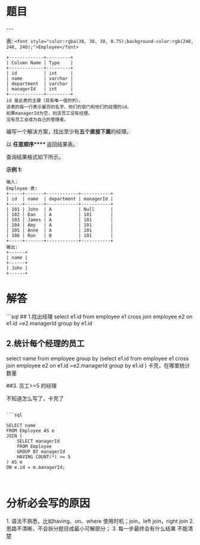 <h1 id="N0qPX">题目</h1>
---

<font style="color:rgb(38, 38, 38);background-color:rgb(240, 240, 240);">表: </font>`<font style="color:rgba(38, 38, 38, 0.75);background-color:rgb(240, 240, 240);">Employee</font>`

```plain
+-------------+---------+
| Column Name | Type    |
+-------------+---------+
| id          | int     |
| name        | varchar |
| department  | varchar |
| managerId   | int     |
+-------------+---------+
id 是此表的主键（具有唯一值的列）。
该表的每一行表示雇员的名字、他们的部门和他们的经理的id。
如果managerId为空，则该员工没有经理。
没有员工会成为自己的管理者。
```

<font style="color:rgb(38, 38, 38);background-color:rgb(240, 240, 240);"></font>

<font style="color:rgb(38, 38, 38);background-color:rgb(240, 240, 240);">编写一个解决方案，找出至少有</font>**<font style="color:rgb(38, 38, 38);background-color:rgb(240, 240, 240);">五个直接下属</font>**<font style="color:rgb(38, 38, 38);background-color:rgb(240, 240, 240);">的经理。</font>

<font style="color:rgb(38, 38, 38);background-color:rgb(240, 240, 240);">以</font><font style="color:rgb(38, 38, 38);background-color:rgb(240, 240, 240);"> </font>**<font style="color:rgb(38, 38, 38);background-color:rgb(240, 240, 240);">任意顺序</font>****<font style="color:rgb(38, 38, 38);background-color:rgb(240, 240, 240);"> </font>**<font style="color:rgb(38, 38, 38);background-color:rgb(240, 240, 240);">返回结果表。</font>

<font style="color:rgb(38, 38, 38);background-color:rgb(240, 240, 240);">查询结果格式如下所示。</font>

<font style="color:rgb(38, 38, 38);background-color:rgb(240, 240, 240);"></font>

**<font style="color:rgb(38, 38, 38);background-color:rgb(240, 240, 240);">示例 1:</font>**

```plain
输入: 
Employee 表:
+-----+-------+------------+-----------+
| id  | name  | department | managerId |
+-----+-------+------------+-----------+
| 101 | John  | A          | Null      |
| 102 | Dan   | A          | 101       |
| 103 | James | A          | 101       |
| 104 | Amy   | A          | 101       |
| 105 | Anne  | A          | 101       |
| 106 | Ron   | B          | 101       |
+-----+-------+------------+-----------+
输出: 
+------+
| name |
+------+
| John |
+------+
```

<h1 id="LDndk">解答</h1>
```sql
## 1.找出经理
select e1.id
from employee e1
cross join employee e2
on e1.id =e2.managerId
group by e1.id

## 2.统计每个经理的员工
select name 
from employee 
group by (select e1.id
          from employee e1
          cross join employee e2
          on e1.id =e2.managerId
          group by e1.id
         )
卡壳，在哪里统计数量
          
##3. 员工>=5 的经理

不知道怎么写了，卡壳了
```

```sql

SELECT name
FROM Employee AS e
JOIN (
    SELECT managerId
    FROM Employee
    GROUP BY managerId
    HAVING COUNT(*) >= 5
) AS m
ON e.id = m.managerId;



```

<h1 id="mZfLp">分析必会写的原因</h1>
1. 语法不熟悉，比如having、on、where 使用时机；join，left join，right join
2. 思路不清晰，不会拆分题目成最小可解部分；
3. 每一步最终会有什么结果 不能清楚

